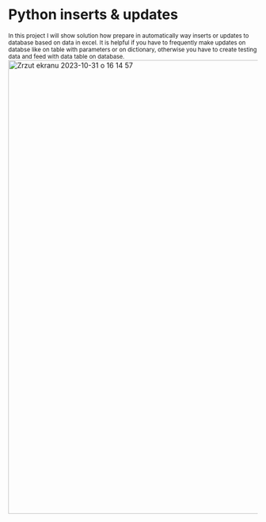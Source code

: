 # Python inserts & updates

<sub/>
In this project I will show solution how prepare in automatically way inserts or updates to database based on data in excel. It is helpful if you have to frequently make updates on databse like on table with parameters or on dictionary, otherwise you have to create testing data and feed with data table on database. </sub>

<img width="915" alt="Zrzut ekranu 2023-10-31 o 16 14 57" src="https://github.com/eda6767/python_inserts_updates/assets/102791467/7f64063a-fa70-4f65-b6dd-bfbd8ce0bc43">
